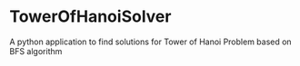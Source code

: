 # TowerOfHanoiSolver
A python application to find solutions for Tower of Hanoi  Problem based on BFS algorithm

